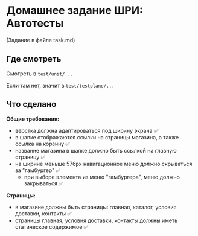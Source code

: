 # Домашнее задание ШРИ: Автотесты

(Задание в файле task.md)

## Где смотреть

Смотреть в `test/unit/...`

Если там нет, значит в `test/testplane/...`

## Что сделано

**Общие требования:**
- вёрстка должна адаптироваться под ширину экрана ✅
- в шапке отображаются ссылки на страницы магазина, а также ссылка на корзину ✅
- название магазина в шапке должно быть ссылкой на главную страницу ✅
- на ширине меньше 576px навигационное меню должно скрываться за "гамбургер" ✅
  - при выборе элемента из меню "гамбургера", меню должно закрываться ✅

**Страницы:**
- в магазине должны быть страницы: главная, каталог, условия доставки, контакты ✅
- страницы главная, условия доставки, контакты должны иметь статическое содержимое ✅
